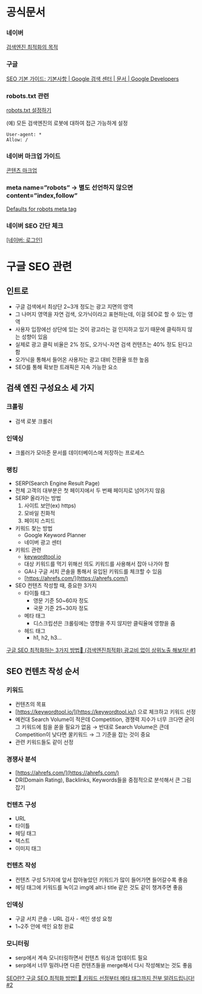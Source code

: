 # 공식문서

### 네이버

[검색엔진 최적화의 목적](https://searchadvisor.naver.com/guide/seo-basic-intro)

### 구글

[SEO 기본 가이드: 기본사항 | Google 검색 센터 | 문서 | Google Developers](https://developers.google.com/search/docs/fundamentals/seo-starter-guide?hl=ko)

### **robots.txt 관련**

[robots.txt 설정하기](https://searchadvisor.naver.com/guide/seo-basic-robots)

(예) 모든 검색엔진의 로봇에 대하여 접근 가능하게 설정

```
User-agent: *
Allow: /
```

### **네이버 마크업 가이드**

[콘텐츠 마크업](https://searchadvisor.naver.com/guide/markup-content)

### **meta name=”robots” → 별도 선언하지 않으면 content=”index,follow”**

[Defaults for robots meta tag](https://stackoverflow.com/questions/24165589/defaults-for-robots-meta-tag)

### 네이버 **SEO 간단 체크**

[[네이버: 로그인]](https://searchadvisor.naver.com/tools/sitecheck)

# 구글 SEO 관련

## 인트로

- 구글 검색에서 최상단 2~3개 정도는 광고 지면의 영역
- 그 나머지 영역을 자연 검색, 오가닉이라고 표현하는데, 이걸 SEO로 할 수 있는 영역
- 사용자 입장에선 상단에 있는 것이 광고라는 걸 인지하고 있기 때문에 클릭하지 않는 성향이 있음
- 실제로 광고 클릭 비율은 2% 정도, 오가닉-자연 검색 컨텐츠는 40% 정도 된다고 함
- 오가닉을 통해서 들어온 사용자는 광고 대비 전환율 또한 높음
- SEO를 통해 확보한 트래픽은 지속 가능한 요소

## 검색 엔진 구성요소 세 가지

### 크롤링

- 검색 로봇 크롤러

### 인덱싱

- 크롤러가 모아준 문서를 데이터베이스에 저장하는 프로세스

### 랭킹

- SERP(Search Engine Result Page)
- 전체 고객의 대부분은 첫 페이지에서 두 번째 페이지로 넘어가지 않음
- SERP 올라가는 방법
    1. 사이트 보안(ex) https)
    2. 모바일 친화적
    3. 페이지 스피드
- 키워드 찾는 방법
    - Google Keyword Planner
    - 네이버 광고 센터
- 키워드 관련
    - [keywordtool.io](http://keywordtool.io/)
    - 대상 키워드를 먹기 위해선 의도 키워드를 사용해서 잡아 나가야 함
    - GA나 구글 서치 콘솔을 통해서 유입된 키워드를 체크할 수 있음
    - [https://ahrefs.com/](https://ahrefs.com/)
- SEO 컨텐츠 작성할 때, 중요한 3가지
    - 타이틀 태그
        - 영문 기준 50~60자 정도
        - 국문 기준 25~30자 정도
    - 메타 태그
        - 디스크립션은 크롤링에는 영향을 주지 않지만 클릭율에 영향을 줌
    - 헤드 태그
        - h1, h2, h3…
    

[구글 SEO 최적화하는 3가지 방법🤟 (검색엔진최적화) 광고비 없이 상위노출 해보자! #1](https://www.youtube.com/watch?v=5evFsqf7NHE)

## SEO 컨텐츠 작성 순서

### 키워드

- 컨텐츠의 목표
- [https://keywordtool.io/](https://keywordtool.io/) 으로 체크하고 키워드 선정
- 예컨대 Search Volume이 적은데 Competition, 경쟁력 지수가 너무 크다면 굳이 그 키워드에 힘을 쏟을 필요가 없음 → 반대로 Search Volume은 큰데 Competition이 낮다면 꿀키워드 → 그 기준을 잡는 것이 중요
- 관련 키워드들도 같이 선정

### 경쟁사 분석

- [https://ahrefs.com/](https://ahrefs.com/)
- DR(Domain Rating), Backlinks, Keywords들을 중점적으로 분석해서 큰 그림 잡기

### 컨텐츠 구성

- URL
- 타이틀
- 헤딩 태그
- 텍스트
- 이미지 태그

### 컨텐츠 작성

- 컨텐츠 구성 5가지에 앞서 잡아놓았던 키워드가 많이 들어가면 들어갈수록 좋음
- 헤딩 태그에 키워드를 녹이고 img에 alt나 title 같은 것도 같이 챙겨주면 좋음

### 인덱싱

- 구글 서치 콘솔 - URL 검사 - 색인 생성 요청
- 1~2주 안에 색인 요청 완료

### 모니터링

- serp에서 계속 모니터링하면서 컨텐츠 워싱과 업데이트 필요
- serp에서 너무 밀려나면 다른 컨텐츠들을 merge해서 다시 작성해보는 것도 좋음

[SEO란? 구글 SEO 최적화 방법! 🤟 키워드 선정부터 메타 태그까지 전부 알려드립니다! #2](https://www.youtube.com/watch?v=zd6d4kuNJA8)